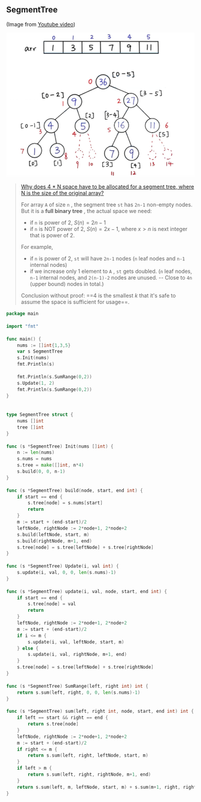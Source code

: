 ## SegmentTree

(Image from [Youtube video](https://www.youtube.com/watch?v=e_bK-dgPvfM&t=1732s)) 

![segment-tree](_image/segment-tree.jpg)

> [Why does 4 * N space have to be allocated for a segment tree, where N is the size of the original array?](https://www.quora.com/Why-does-4-*-N-space-have-to-be-allocated-for-a-segment-tree-where-N-is-the-size-of-the-original-array) 
>
> For array `A` of size `n` , the segment tree `st` has `2n-1` non-empty nodes. But it is a **full binary tree** , the actual space we need:
>
> - if `n` is power of 2,           $S(n) = 2n-1$ 
> - if `n` is NOT power of 2,  $S(n) = 2x-1$, where $x > n$ is next integer that is power of 2.
>
> For example,
>
> - if `n` is power of 2, `st` will have `2n-1` nodes (`n` leaf nodes and `n-1` internal nodes)
> - if we increase only 1 element to `A` , `st` gets doubled. (`n` leaf nodes, `n-1` internal nodes, and `2(n-1)-2` nodes are unused. -- Close to `4n` (upper bound) nodes in total.)
>
> Conclusion without proof: ==4 is the smallest $k$ that it's safe to assume the space is sufficient for usage==.

```go
package main

import "fmt"

func main() {
	nums := []int{1,3,5}
	var s SegmentTree
	s.Init(nums)
	fmt.Println(s)

	fmt.Println(s.SumRange(0,2))
	s.Update(1, 2)
	fmt.Println(s.SumRange(0,2))
}


type SegmentTree struct {
	nums []int
	tree []int
}

func (s *SegmentTree) Init(nums []int) {
	n := len(nums)
	s.nums = nums
	s.tree = make([]int, n*4)
	s.build(0, 0, n-1)
}

func (s *SegmentTree) build(node, start, end int) {
	if start == end {
		s.tree[node] = s.nums[start]
		return
	}
	m := start + (end-start)/2
	leftNode, rightNode := 2*node+1, 2*node+2
	s.build(leftNode, start, m)
	s.build(rightNode, m+1, end)
	s.tree[node] = s.tree[leftNode] + s.tree[rightNode]
}

func (s *SegmentTree) Update(i, val int) {
	s.update(i, val, 0, 0, len(s.nums)-1)
}

func (s *SegmentTree) update(i, val, node, start, end int) {
	if start == end {
		s.tree[node] = val
		return
	}
	leftNode, rightNode := 2*node+1, 2*node+2
	m := start + (end-start)/2
	if i <= m {
		s.update(i, val, leftNode, start, m)
	} else {
		s.update(i, val, rightNode, m+1, end)
	}
	s.tree[node] = s.tree[leftNode] + s.tree[rightNode]
}

func (s *SegmentTree) SumRange(left, right int) int {
	return s.sum(left, right, 0, 0, len(s.nums)-1)
}

func (s *SegmentTree) sum(left, right int, node, start, end int) int {
	if left == start && right == end {
		return s.tree[node]
	}
	leftNode, rightNode := 2*node+1, 2*node+2
	m := start + (end-start)/2
	if right <= m {
		return s.sum(left, right, leftNode, start, m)
	}
	if left > m {
		return s.sum(left, right, rightNode, m+1, end)
	}
	return s.sum(left, m, leftNode, start, m) + s.sum(m+1, right, rightNode, m+1, end)
}
```

